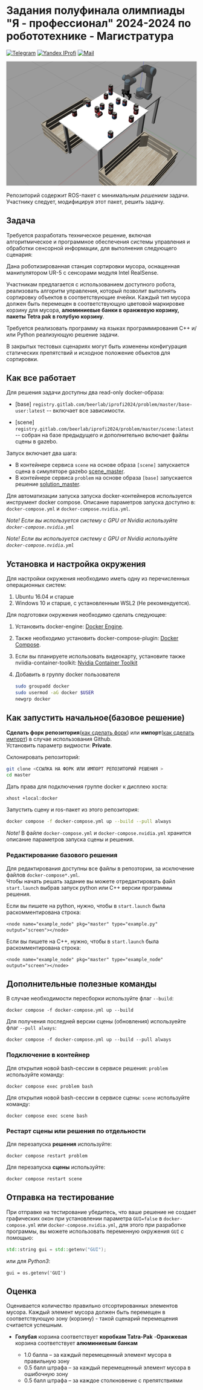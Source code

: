 # Задания полуфинала олимпиады "Я - профессионал" 2024-2024 по робототехнике - Магистратура
[![Telegram](https://img.shields.io/badge/Telegram-2CA5E0?style=for-the-badge&logo=telegram&logoColor=white)](https://t.me/iprofirobots) [![Yandex IProfi](https://img.shields.io/badge/yandex-%23FF0000.svg?&style=for-the-badge&logo=yandex&logoColor=white)](https://yandex.ru/profi/second_stage) [![Mail](https://custom-icon-badges.demolab.com/badge/-iprofi.robotics@yandex.ru-red?style=for-the-badge&logo=mention&logoColor=white)](mailto:iprofi.robotics@yandex.ru)


![scene pic](docs/figures/scene_view.png)


Репозиторий содержит ROS-пакет с минимальным *решением* задачи. Участнику следует, модифицируя этот пакет, решить задачу.

## Задача

Требуется разработать техническое решение, включая алгоритмическое и программное обеспечения системы управления и обработки сенсорной информации, для выполнения следующего сценария:

Дана роботизированная станция сортировки мусора, оснащенная манипулятором UR-5 с сенсорами модуля Intel RealSense.

Участникам предлагается с использованием доступного робота, реализовать алгоритм управления, который позволит выполнять сортировку объектов в соответствующие ячейки. Каждый тип мусора должен быть перемещен в соответствующую цветовой маркировке корзину для мусора, **алюминиевые банки в оранжевую корзину, пакеты Tetra pak в голубую корзину**.

Требуется реализовать программу на языках программирования С++ и/или Python реализующую решение задачи. 

В закрытых тестовых сценариях могут быть изменены конфигурация статических препятствий и исходное положение объектов для сортировки.

## Как все работает

Для решения задачи доступны два read-only docker-образа:

- [base] `registry.gitlab.com/beerlab/iprofi2024/problem/master/base-user:latest` -- включает все зависимости.

- [scene] `registry.gitlab.com/beerlab/iprofi2024/problem/master/scene:latest` -- собран на базе предыдущего и дополнительно включает файлы сцены в gazebo.

Запуск включает два шага:
- В контейнере сервиса `scene` на основе образа `[scene]` запускается сцена в симуляторе gazebo [scene_master](https://gitlab.com/beerlab/iprofi2024_dev/problem/master_scene).
- В контейнере сервиса `problem` на основе образа `[base]` запускается решение [solution_master](https://gitlab.com/beerlab/iprofi2024/problem/master).

Для автоматизации запуска запуска docker-контейнеров используется инструмент docker compose. Описание параметров запуска доступно в: `docker-compose.yml` и `docker-compose.nvidia.yml`.

*Note! Если вы используется систему с GPU от Nvidia используйте `docker-compose.nvidia.yml`*

*Note! Если вы используется систему с GPU от Nvidia используйте `docker-compose.nvidia.yml`*

## Установка и настройка окружения

Для настройки окружения необходимо иметь одну из перечисленных операционных систем:
1. Ubuntu 16.04 и старше
2. Windows 10 и старше, с установленным WSL2 (Не рекомендуется).

Для подготовки окружения необходимо сделать следующее:
1. Установить docker-engine: [Docker Engine](https://docs.docker.com/engine/install/ubuntu/).  
2. Также необходимо установить docker-compose-plugin: [Docker Compose](https://docs.docker.com/compose/install/linux/).  
3. Если вы планируете использовать видеокарту, установите также nviidia-container-toolkit: [Nvidia Container Toolkit](https://docs.nvidia.com/datacenter/cloud-native/container-toolkit/install-guide.html)
4. Добавить в группу docker пользователя

    ```bash
    sudo groupadd docker 
    sudo usermod -aG docker $USER 
    newgrp docker
    ```

## Как запустить начальное(базовое решение)
**Сделать форк репозитория**([как сделать форк](https://docs.gitlab.com/ee/user/project/repository/forking_workflow.html)) или **импорт**([как сделать импорт](https://docs.github.com/en/migrations/importing-source-code/using-github-importer/importing-a-repository-with-github-importer)) в случае использования Github.  
Установить параметр видмости: **Private**.  

Склонировать репозиторий:

```bash
git clone <ССЫЛКА НА ФОРК ИЛИ ИМПОРТ РЕПОЗИТОРИЙ РЕШЕНИЯ >
cd master
```

Дать права для подключения группе docker к дисплею хоста:

```
xhost +local:docker
```

Запустить сцену и ros-пакет из этого репозитория:

```bash
docker compose -f docker-compose.yml up --build --pull always
```
*Note!* В файле `docker-compose.yml` и `docker-compose.nvidia.yml` хранится описание параметров запуска сцены и решения.

### Редактирование базового решения
Для редактирования доступны все файлы в репозтории, за исключение файлов `docker-compose*.yml`.  
Чтобы начать решать задание вы можете отредактировать файл `start.launch` выбрав запуск python или C++ версии программы решения. 

Если вы пишете на python, нужно, чтобы в `start.launch` была раскомментирована строка: 

    <node name="example_node" pkg="master" type="example.py" output="screen"></node>

Если вы пишете на C++, нужно, чтобы в `start.launch` была раскомментирована строка: 

    <node name="example_node" pkg="master" type="example_node" output="screen"></node>

## Дополнительные полезные команды

В случае необходимости пересборки используйте флаг `--build`:

    docker compose -f docker-compose.yml up --build

Для получения последней версии сцены (обновления) используейте флаг `--pull always`:

    docker compose -f docker-compose.yml up --build --pull always

### Подключение в контейнер

Для открытия новой bash-сессии в сервисе решения: `problem` используйте команду:

    docker compose exec problem bash

Для открытия новой bash-сессии в сервисе сцены: `scene` используйте команду:

    docker compose exec scene bash

### Рестарт сцены или решения по отдельности
Для перезапуска **решения** используйте:

    docker compose restart problem

Для перезапуска **сцены** используйте:

    docker compose restart scene

## Отправка на тестирование
При отправке на тестирование убедитесь, что ваше решение не создает графических окон при установлении параметра `GUI=false` в `docker-compose.yml` или `docker-compose.nvidia.yml`, для этого при разработке программы, вы можете использовать переменную окружения `GUI` с помощью: 
```c++
std::string gui = std::getenv("GUI");
```
или для _Python3_:
```python3
gui = os.getenv('GUI')
```

## Оценка
Оценивается количество правильно отсортированных элементов мусора. Каждый элемент мусора должен быть перемещен в соответствующую зону (корзину) - такой сценарий перемещения считается успешным. 
- **Голубая** корзина соответствует **коробкам Tatra-Pak**
-**Оранжевая** корзина соответствует **алюминиевым банкам**

  - 1.0 балла – за каждый перемещенный элемент мусора в правильную зону
  - 0.5 балл штрафа – за каждый перемещенный элемент мусора в ошибочную зону 
  - 0.5 балл штрафа – за каждое столкновение с препятствиями
  

